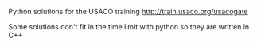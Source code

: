 Python solutions for the USACO training
http://train.usaco.org/usacogate

Some solutions don't fit in the time limit with python so they are written in C++
